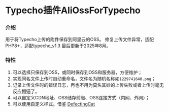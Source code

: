 # Typecho插件AliOssForTypecho

### 介绍
用于将Typecho上传的附件保存到阿里云的OSS。
修复上传文件异常，适配PHP8+，适配typecho_v1.3
最后更新于2025年8月。

### 特性
1. 可以选择只保存到OSS，或同时保存到OSS和服务器，方便维护；
2. 实现同名文件上传时自动重命名，文件名为随机名称如`1229741640.png`；
3. 记录上传文件时的错误日志，再也不用为莫名其妙的上传失败或者上传时毫无反应懵逼了。
4. 可以自定义CDN地址、OSS储存前缀、OSS连接方式（内网、外网）；
5. 可以使用自定义样式。借鉴 [DefectingCat](https://github.com/DefectingCat/AliOssForTypecho-)
